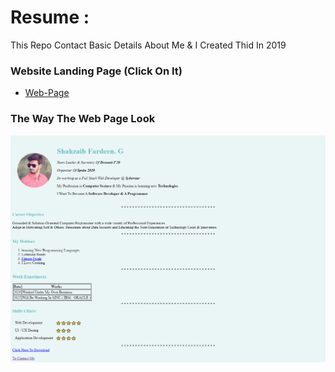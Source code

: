 # Resume :
This Repo Contact Basic Details About Me & I Created Thid In 2019

### Website Landing Page (Click On It)
* [Web-Page](https://shahzaibfardeen.github.io/Resume/)

### The Way The Web Page Look 

![Web_Page_Image](images/Project.png)
